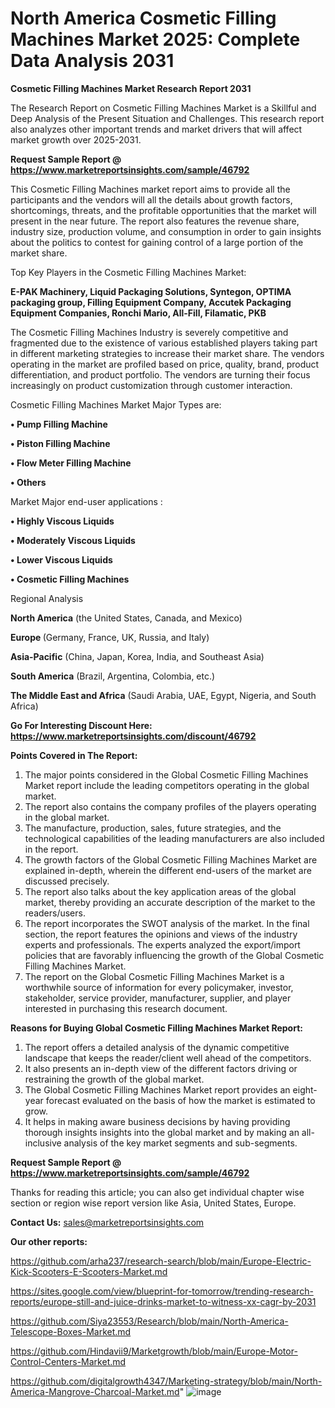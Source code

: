 # North America Cosmetic Filling Machines Market 2025: Complete Data Analysis 2031

<strong>Cosmetic Filling Machines Market Research Report 2031</strong>

The Research Report on Cosmetic Filling Machines Market is a Skillful and Deep Analysis of the Present Situation and Challenges. This research report also analyzes other important trends and market drivers that will affect market growth over 2025-2031.

<strong>Request Sample Report @ <a href=https://www.marketreportsinsights.com/sample/46792>https://www.marketreportsinsights.com/sample/46792</a></strong>

This Cosmetic Filling Machines market report aims to provide all the participants and the vendors will all the details about growth factors, shortcomings, threats, and the profitable opportunities that the market will present in the near future. The report also features the revenue share, industry size, production volume, and consumption in order to gain insights about the politics to contest for gaining control of a large portion of the market share.

Top Key Players in the Cosmetic Filling Machines Market:

<strong>E-PAK Machinery, Liquid Packaging Solutions, Syntegon, OPTIMA packaging group, Filling Equipment Company, Accutek Packaging Equipment Companies, Ronchi Mario, All-Fill, Filamatic, PKB</strong>

The Cosmetic Filling Machines Industry is severely competitive and fragmented due to the existence of various established players taking part in different marketing strategies to increase their market share. The vendors operating in the market are profiled based on price, quality, brand, product differentiation, and product portfolio. The vendors are turning their focus increasingly on product customization through customer interaction.

Cosmetic Filling Machines Market Major Types are:

<strong>•  Pump Filling Machine

•  Piston Filling Machine

•  Flow Meter Filling Machine

•  Others</strong>

Market Major end-user applications :

<strong>•  Highly Viscous Liquids

•  Moderately Viscous Liquids

•  Lower Viscous Liquids

•  Cosmetic Filling Machines</strong>

Regional Analysis

</u><strong><b>North America</b></strong> (the United States, Canada, and Mexico)

<strong><b>Europe </b></strong>(Germany, France, UK, Russia, and Italy)

<strong><b>Asia-Pacific</b></strong> (China, Japan, Korea, India, and Southeast Asia)

<strong><b>South America</b></strong> (Brazil, Argentina, Colombia, etc.)

<strong><b>The Middle East and Africa</b></strong> (Saudi Arabia, UAE, Egypt, Nigeria, and South Africa)

<strong>Go For Interesting Discount Here: <a href=https://www.marketreportsinsights.com/discount/46792>https://www.marketreportsinsights.com/discount/46792</a></strong>

<strong>Points Covered in The Report:</strong>
<ol>
  <li>The major points considered in the Global Cosmetic Filling Machines Market report include the leading competitors operating in the global market.</li>
  <li>The report also contains the company profiles of the players operating in the global market.</li>
  <li>The manufacture, production, sales, future strategies, and the technological capabilities of the leading manufacturers are also included in the report.</li>
  <li>The growth factors of the Global Cosmetic Filling Machines Market are explained in-depth, wherein the different end-users of the market are discussed precisely.</li>
  <li>The report also talks about the key application areas of the global market, thereby providing an accurate description of the market to the readers/users.</li>
  <li>The report incorporates the SWOT analysis of the market. In the final section, the report features the opinions and views of the industry experts and professionals. The experts analyzed the export/import policies that are favorably influencing the growth of the Global Cosmetic Filling Machines Market.</li>
  <li>The report on the Global Cosmetic Filling Machines Market is a worthwhile source of information for every policymaker, investor, stakeholder, service provider, manufacturer, supplier, and player interested in purchasing this research document.</li>
</ol>
<strong>Reasons for Buying Global Cosmetic Filling Machines Market Report:</strong>

<ol>
  <li>The report offers a detailed analysis of the dynamic competitive landscape that keeps the reader/client well ahead of the competitors.</li>
  <li>It also presents an in-depth view of the different factors driving or restraining the growth of the global market.</li>
  <li>The Global Cosmetic Filling Machines Market report provides an eight-year forecast evaluated on the basis of how the market is estimated to grow.</li>
  <li>It helps in making aware business decisions by having providing thorough insights insights into the global market and by making an all-inclusive analysis of the key market segments and sub-segments.</li>
</ol>
<strong>Request Sample Report @ <a href=https://www.marketreportsinsights.com/sample/46792>https://www.marketreportsinsights.com/sample/46792</a></strong>


Thanks for reading this article; you can also get individual chapter wise section or region wise report version like Asia, United States, Europe.

<strong>Contact Us:</strong>
sales@marketreportsinsights.com

<strong>Our other reports:</strong>

<a href=https://github.com/arha237/research-search/blob/main/Europe-Electric-Kick-Scooters-E-Scooters-Market.md>https://github.com/arha237/research-search/blob/main/Europe-Electric-Kick-Scooters-E-Scooters-Market.md</a>

<a href=https://sites.google.com/view/blueprint-for-tomorrow/trending-research-reports/europe-still-and-juice-drinks-market-to-witness-xx-cagr-by-2031>https://sites.google.com/view/blueprint-for-tomorrow/trending-research-reports/europe-still-and-juice-drinks-market-to-witness-xx-cagr-by-2031</a>

<a href=https://github.com/Siya23553/Research/blob/main/North-America-Telescope-Boxes-Market.md>https://github.com/Siya23553/Research/blob/main/North-America-Telescope-Boxes-Market.md</a>

<a href=https://github.com/Hindavii9/Marketgrowth/blob/main/Europe-Motor-Control-Centers-Market.md>https://github.com/Hindavii9/Marketgrowth/blob/main/Europe-Motor-Control-Centers-Market.md</a>

<a href=https://github.com/digitalgrowth4347/Marketing-strategy/blob/main/North-America-Mangrove-Charcoal-Market.md>https://github.com/digitalgrowth4347/Marketing-strategy/blob/main/North-America-Mangrove-Charcoal-Market.md</a>"
![image](https://github.com/user-attachments/assets/98d7a721-85c1-4973-97fe-1c85e428c324)
